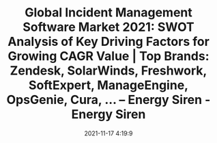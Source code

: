 ---
"title": "Global Incident Management Software Market 2021: SWOT Analysis of Key Driving Factors for Growing CAGR Value | Top Brands: Zendesk, SolarWinds, Freshwork, SoftExpert, ManageEngine, OpsGenie, Cura, … – Energy Siren - Energy Siren"
"date": "2021-11-17 4:19:9"
"feed_name": "GOOGLENEWSINDUSTRIAL"
"feed_website": "https://news.google.com/search?q=industrial%2Bincident&hl=en-US&gl=US&ceid=US:en"
"feed_rss": "https://news.google.com/rss/search?q=industrial%2Bincident&hl=en-US&gl=US&ceid=US:en"
"link": "http://energysiren.co.ke/2021/11/17/global-incident-management-software-market-2021-swot-analysis-of-key-driving-factors-for-growing-cagr-value-top-brands-zendesk-solarwinds-freshwork-softexpert-manageengine-opsgenie-cura/"
"source": "{'href': 'http://energysiren.co.ke', 'title': 'Energy Siren'}"
"file": "_posts/2021-1-1-a0450a482007391b84faa451a474a4aabd590070.md"
"accident": "0"
"drilling": "0"
"dead": "0"
"injured": "0"
"arrested": "0"
"place": "unknown place"
"where": "unknown site"
"causes": "unknown"
"place_uri": "unknown place"
---